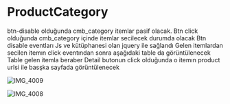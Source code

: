 # ProductCategory

btn-disable olduğunda cmb_category itemlar pasif olacak. Btn   click olduğunda cmb_category içinde itemlar secilecek durumda olacak
Btn disable eventları Js ve kütüphanesi olan jquery ile sağlandı
Gelen itemlardan secilen itemın click eventından sonra aşağıdaki table da görüntülenecek
Table gelen itemla beraber Detail butonun click olduğunda o itemın product urlsi ile basşka sayfada görüntülenecek

![IMG_4009](https://user-images.githubusercontent.com/98876295/179360176-d0a09b9f-8a96-42cb-a6d0-4c16dd98d594.PNG)

![IMG_4008](https://user-images.githubusercontent.com/98876295/179360173-df35c539-3856-437f-904e-ebbc9bd45ca3.PNG)

